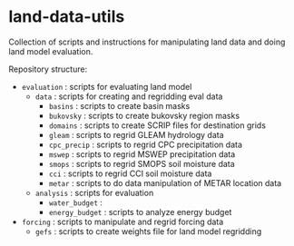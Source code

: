 # land-data-utils

Collection of scripts and instructions for manipulating land data and doing land model evaluation. 

Repository structure:
- `evaluation` : scripts for evaluating land model
  - `data` : scripts for creating and regridding eval data
	  - `basins` : scripts to create basin masks
	  - `bukovsky` : scripts to create bukovsky region masks
	  - `domains` : scripts to create SCRIP files for destination grids
	  - `gleam` : scripts to regrid GLEAM hydrology data
	  - `cpc_precip` : scripts to regrid CPC precipitation data
	  - `mswep` : scripts to regrid MSWEP precipitation data
	  - `smops` : scripts to regrid SMOPS soil moisture data
	  - `cci` : scripts to regrid CCI soil moisture data
	  - `metar` : scripts to do data manipulation of METAR location data
  - `analysis` : scripts for evaluation
    - `water_budget` : 
    - `energy_budget` : scripts to analyze energy budget
- `forcing` : scripts to manipulate and regrid forcing data
  - `gefs` : scripts to create weights file for land model regridding
